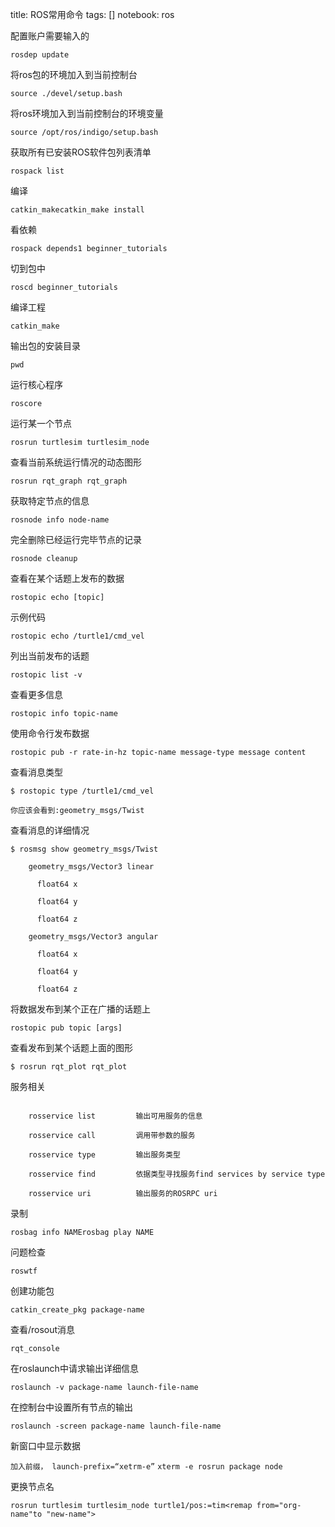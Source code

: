 title: ROS常用命令
tags: []
notebook: ros




配置账户需要输入的



`rosdep update`



将ros包的环境加入到当前控制台



`source ./devel/setup.bash`



将ros环境加入到当前控制台的环境变量



`source /opt/ros/indigo/setup.bash`





获取所有已安装ROS软件包列表清单



`rospack list`



编译



`catkin_makecatkin_make install`



看依赖



`rospack depends1 beginner_tutorials`



切到包中



`roscd beginner_tutorials`



编译工程


`catkin_make`



输出包的安装目录



`pwd`



运行核心程序



`roscore` 


运行某一个节点


`rosrun turtlesim turtlesim_node`




查看当前系统运行情况的动态图形



`rosrun rqt_graph rqt_graph`



获取特定节点的信息



`rosnode info node-name`



完全删除已经运行完毕节点的记录



`rosnode cleanup`



查看在某个话题上发布的数据


`rostopic echo [topic]`



示例代码



`rostopic echo /turtle1/cmd_vel`



列出当前发布的话题



`rostopic list -v`



查看更多信息



`rostopic info topic-name`



使用命令行发布数据



`rostopic pub -r rate-in-hz topic-name message-type message content`



查看消息类型



`$ rostopic type /turtle1/cmd_vel`



`你应该会看到:geometry_msgs/Twist`



查看消息的详细情况



`$ rosmsg show geometry_msgs/Twist`

```
    geometry_msgs/Vector3 linear
    
      float64 x
    
      float64 y
    
      float64 z
    
    geometry_msgs/Vector3 angular
    
      float64 x
    
      float64 y
    
      float64 z
```


将数据发布到某个正在广播的话题上



`rostopic pub topic [args]`


查看发布到某个话题上面的图形



`$ rosrun rqt_plot rqt_plot`



服务相关

```

    rosservice list         输出可用服务的信息
    
    rosservice call         调用带参数的服务
    
    rosservice type         输出服务类型
    
    rosservice find         依据类型寻找服务find services by service type
    
    rosservice uri          输出服务的ROSRPC uri
```  



录制



`rosbag info NAMErosbag play NAME`





问题检查



`roswtf`





创建功能包 



`catkin_create_pkg package-name`





查看/rosout消息


`rqt_console`



在roslaunch中请求输出详细信息



`roslaunch -v package-name launch-file-name`



在控制台中设置所有节点的输出



`roslaunch -screen package-name launch-file-name`



新窗口中显示数据



`加入前缀， launch-prefix=“xetrm-e”`
`xterm -e rosrun package node`



更换节点名


 `rosrun turtlesim turtlesim_node turtle1/pos:=tim<remap from="org-name"to "new-name">`



